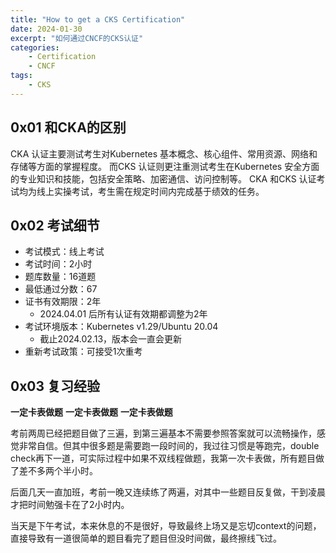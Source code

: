 ```yaml
---
title: "How to get a CKS Certification"
date: 2024-01-30
excerpt: "如何通过CNCF的CKS认证"
categories: 
    - Certification
    - CNCF
tags: 
    - CKS
---
```




## 0x01 和CKA的区别

CKA 认证主要测试考生对Kubernetes 基本概念、核心组件、常用资源、网络和存储等方面的掌握程度。 而CKS 认证则更注重测试考生在Kubernetes 安全方面的专业知识和技能，包括安全策略、加密通信、访问控制等。 CKA 和CKS 认证考试均为线上实操考试，考生需在规定时间内完成基于绩效的任务。

## 0x02 考试细节

- 考试模式：线上考试
- 考试时间：2小时
- 题库数量：16道题
- 最低通过分数：67
- 证书有效期限：2年
  - 2024.04.01 后所有认证有效期都调整为2年
- 考试环境版本：Kubernetes v1.29/Ubuntu 20.04
  - 截止2024.02.13，版本会一直会更新
- 重新考试政策：可接受1次重考

## 0x03 复习经验

**一定卡表做题**
**一定卡表做题**
**一定卡表做题**

考前两周已经把题目做了三遍，到第三遍基本不需要参照答案就可以流畅操作，感觉非常自信。但其中很多题是需要跑一段时间的，我过往习惯是等跑完，double check再下一道，可实际过程中如果不双线程做题，我第一次卡表做，所有题目做了差不多两个半小时。

后面几天一直加班，考前一晚又连续练了两遍，对其中一些题目反复做，干到凌晨才把时间勉强卡在了2小时内。

当天是下午考试，本来休息的不是很好，导致最终上场又是忘切context的问题，直接导致有一道很简单的题目看完了题目但没时间做，最终擦线飞过。